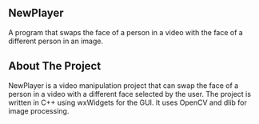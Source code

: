 ## NewPlayer

A program that swaps the face of a person in a video with the face of a different person in an image.

## About The Project
NewPlayer is a video manipulation project that can swap the face of a person in a video with a different face selected by the user.
The project is written in C++ using wxWidgets for the GUI. It uses OpenCV and dlib for image processing.
